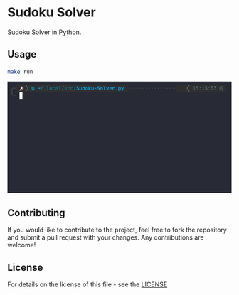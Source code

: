 # Sudoku Solver

Sudoku Solver in Python.

## Usage

```sh
make run
```

![Sudoku Solver CLI](sudoku.gif)

## Contributing

If you would like to contribute to the project, feel free to fork the repository
and submit a pull request with your changes. Any contributions are welcome!

## License

For details on the license of this file - see the [LICENSE](LICENSE)

